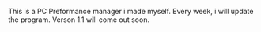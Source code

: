 This is a PC Preformance manager i made myself.
Every week, i will update the program.
Verson 1.1 will come out soon.
